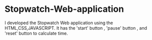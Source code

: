 # Stopwatch-Web-application
I developed the Stopwatch Web application using the HTML,CSS,JAVASCRIPT. It has the 'start' button , 'pause' button , and 'reset' button to calculate time.
